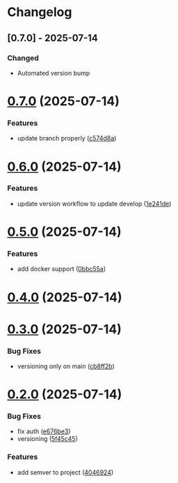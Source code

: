 # Changelog

## [0.7.0] - 2025-07-14

### Changed
- Automated version bump
# [0.7.0](https://github.com/denisdotdev/careertrack/compare/v0.6.0...v0.7.0) (2025-07-14)


### Features

* update branch properly ([c574d8a](https://github.com/denisdotdev/careertrack/commit/c574d8a06fe569ee6aee37f126b1f733364109b4))



# [0.6.0](https://github.com/denisdotdev/careertrack/compare/v0.5.0...v0.6.0) (2025-07-14)


### Features

* update version workflow to update develop ([1e241de](https://github.com/denisdotdev/careertrack/commit/1e241de57b11629201bd05ae1e796531686ef7c5))



# [0.5.0](https://github.com/denisdotdev/careertrack/compare/v0.4.0...v0.5.0) (2025-07-14)


### Features

* add docker support ([0bbc55a](https://github.com/denisdotdev/careertrack/commit/0bbc55ae9b78245a934faeffb6c443b467daf802))



# [0.4.0](https://github.com/denisdotdev/careertrack/compare/v0.3.0...v0.4.0) (2025-07-14)



# [0.3.0](https://github.com/denisdotdev/careertrack/compare/v0.2.0...v0.3.0) (2025-07-14)


### Bug Fixes

* versioning only on main ([cb8ff2b](https://github.com/denisdotdev/careertrack/commit/cb8ff2bc06ee814fc1974111da84fe5ef70b10b2))



# [0.2.0](https://github.com/denisdotdev/careertrack/compare/4046924d19fea63bd81f2390c1e6ff5b44ef8912...v0.2.0) (2025-07-14)


### Bug Fixes

* fix auth ([e676be3](https://github.com/denisdotdev/careertrack/commit/e676be3b6b4b77c6479aa77afcdce509be185547))
* versioning ([5f45c45](https://github.com/denisdotdev/careertrack/commit/5f45c45893356cfb69a4530632489e0cd9a7f67e))


### Features

* add semver to project ([4046924](https://github.com/denisdotdev/careertrack/commit/4046924d19fea63bd81f2390c1e6ff5b44ef8912))



